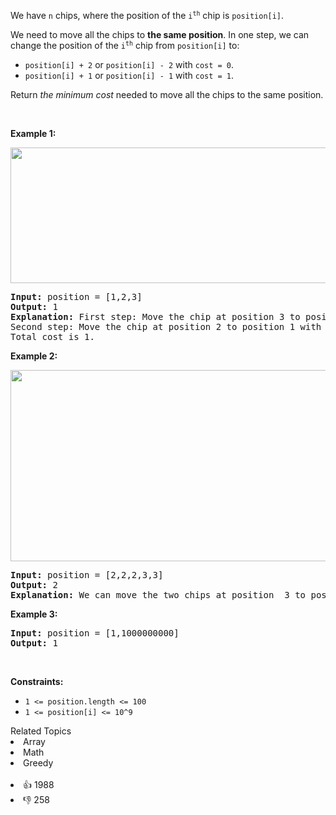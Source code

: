 <p>We have <code>n</code> chips, where the position of the <code>i<sup>th</sup></code> chip is <code>position[i]</code>.</p>

<p>We need to move all the chips to <strong>the same position</strong>. In one step, we can change the position of the <code>i<sup>th</sup></code> chip from <code>position[i]</code> to:</p>

<ul> 
 <li><code>position[i] + 2</code> or <code>position[i] - 2</code> with <code>cost = 0</code>.</li> 
 <li><code>position[i] + 1</code> or <code>position[i] - 1</code> with <code>cost = 1</code>.</li> 
</ul>

<p>Return <em>the minimum cost</em> needed to move all the chips to the same position.</p>

<p>&nbsp;</p> 
<p><strong class="example">Example 1:</strong></p> 
<img alt="" src="https://assets.leetcode.com/uploads/2020/08/15/chips_e1.jpg" style="width: 750px; height: 217px;" /> 
<pre>
<strong>Input:</strong> position = [1,2,3]
<strong>Output:</strong> 1
<strong>Explanation:</strong> First step: Move the chip at position 3 to position 1 with cost = 0.
Second step: Move the chip at position 2 to position 1 with cost = 1.
Total cost is 1.
</pre>

<p><strong class="example">Example 2:</strong></p> 
<img alt="" src="https://assets.leetcode.com/uploads/2020/08/15/chip_e2.jpg" style="width: 750px; height: 306px;" /> 
<pre>
<strong>Input:</strong> position = [2,2,2,3,3]
<strong>Output:</strong> 2
<strong>Explanation:</strong> We can move the two chips at position  3 to position 2. Each move has cost = 1. The total cost = 2.
</pre>

<p><strong class="example">Example 3:</strong></p>

<pre>
<strong>Input:</strong> position = [1,1000000000]
<strong>Output:</strong> 1
</pre>

<p>&nbsp;</p> 
<p><strong>Constraints:</strong></p>

<ul> 
 <li><code>1 &lt;= position.length &lt;= 100</code></li> 
 <li><code>1 &lt;= position[i] &lt;= 10^9</code></li> 
</ul>

<div><div>Related Topics</div><div><li>Array</li><li>Math</li><li>Greedy</li></div></div><br><div><li>👍 1988</li><li>👎 258</li></div>